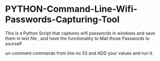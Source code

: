 # PYTHON-Command-Line-Wifi-Passwords-Capturing-Tool
This is a Python Script that captures wifi passwords in windows and save them in text file , and have the functionality to Mail those Passwords to yourself

un-comment commands from line no 53 and ADD your values and run it.
